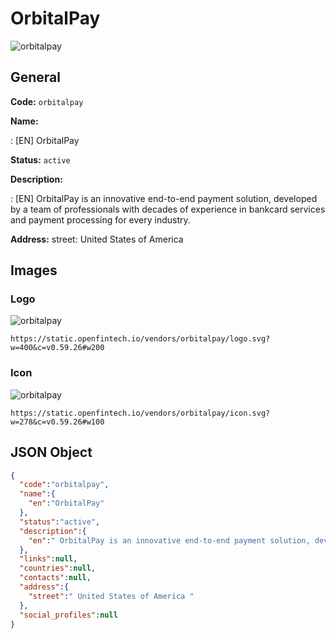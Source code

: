 
# OrbitalPay 
![orbitalpay](https://static.openfintech.io/vendors/orbitalpay/logo.svg?w=400&c=v0.59.26#w200)  

## General 
 
**Code:** `orbitalpay` 
 
**Name:** 
 
:	[EN] OrbitalPay 
 
**Status:** `active` 
 
**Description:** 
 
: [EN]  OrbitalPay is an innovative end-to-end payment solution, developed by a team of professionals with decades of experience in bankcard services and payment processing for every industry.  
 
**Address:** 
street:  United States of America  

## Images 

### Logo 
 
![orbitalpay](https://static.openfintech.io/vendors/orbitalpay/logo.svg?w=400&c=v0.59.26#w200)  

```
https://static.openfintech.io/vendors/orbitalpay/logo.svg?w=400&c=v0.59.26#w200
```  

### Icon 
 
![orbitalpay](https://static.openfintech.io/vendors/orbitalpay/icon.svg?w=278&c=v0.59.26#w100)  

```
https://static.openfintech.io/vendors/orbitalpay/icon.svg?w=278&c=v0.59.26#w100
```  

## JSON Object 

```json
{
  "code":"orbitalpay",
  "name":{
    "en":"OrbitalPay"
  },
  "status":"active",
  "description":{
    "en":" OrbitalPay is an innovative end-to-end payment solution, developed by a team of professionals with decades of experience in bankcard services and payment processing for every industry. "
  },
  "links":null,
  "countries":null,
  "contacts":null,
  "address":{
    "street":" United States of America "
  },
  "social_profiles":null
}
```  

